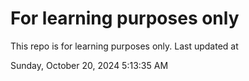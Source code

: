 # For learning purposes only
This repo is for learning purposes only.
Last updated at

Sunday, October 20, 2024 5:13:35 AM

